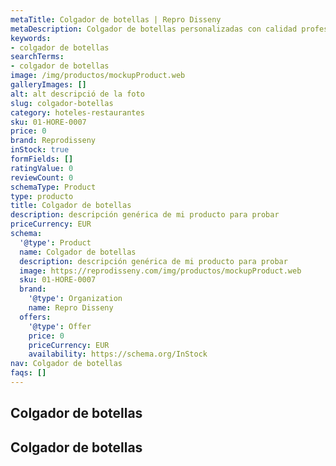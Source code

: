 ```yaml
---
metaTitle: Colgador de botellas | Repro Disseny
metaDescription: Colgador de botellas personalizadas con calidad profesional en Cataluña.
keywords:
- colgador de botellas
searchTerms:
- colgador de botellas
image: /img/productos/mockupProduct.web
galleryImages: []
alt: alt descripció de la foto
slug: colgador-botellas
category: hoteles-restaurantes
sku: 01-HORE-0007
price: 0
brand: Reprodisseny
inStock: true
formFields: []
ratingValue: 0
reviewCount: 0
schemaType: Product
type: producto
title: Colgador de botellas
description: descripción genérica de mi producto para probar
priceCurrency: EUR
schema:
  '@type': Product
  name: Colgador de botellas
  description: descripción genérica de mi producto para probar
  image: https://reprodisseny.com/img/productos/mockupProduct.web
  sku: 01-HORE-0007
  brand:
    '@type': Organization
    name: Repro Disseny
  offers:
    '@type': Offer
    price: 0
    priceCurrency: EUR
    availability: https://schema.org/InStock
nav: Colgador de botellas
faqs: []
---
```


## Colgador de botellas

## Colgador de botellas
